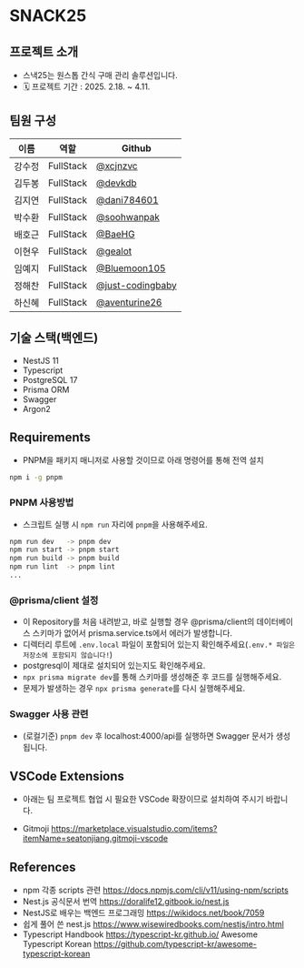 # SNACK25

## 프로젝트 소개

- 스낵25는 원스톱 간식 구매 관리 솔루션입니다.
- 🗓️ 프로젝트 기간 : 2025. 2.18. ~ 4.11.

## 팀원 구성

| 이름 | 역할 | Github |
|------|------|---------|
| 강수정 | FullStack | [@xcjnzvc](https://github.com/xcjnzvc) |
| 김두봉 | FullStack | [@devkdb](https://github.com/devkdb) |
| 김지연 | FullStack | [@dani784601](https://github.com/dani784601) |
| 박수환 | FullStack | [@soohwanpak](https://github.com/soohwanpak) |
| 배호근 | FullStack | [@BaeHG](https://github.com/BaeHG) |
| 이현우 | FullStack | [@gealot](https://github.com/gealot) |
| 임예지 | FullStack | [@Bluemoon105](https://github.com/Bluemoon105) |
| 정해찬 | FullStack | [@just-codingbaby](https://github.com/just-codingbaby) |
| 하신혜 | FullStack | [@aventurine26](https://github.com/aventurine26) |

## 기술 스택(백엔드)

- NestJS 11
- Typescript
- PostgreSQL 17
- Prisma ORM
- Swagger
- Argon2

## Requirements

- PNPM을 패키지 매니저로 사용할 것이므로 아래 명령어를 통해 전역 설치

```bash
npm i -g pnpm
```

### PNPM 사용방법

- 스크립트 실행 시 `npm run` 자리에 `pnpm`을 사용해주세요.

```bash
npm run dev   -> pnpm dev
npm run start -> pnpm start
npm run build -> pnpm build
npm run lint  -> pnpm lint
...
```

### @prisma/client 설정

- 이 Repository를 처음 내려받고, 바로 실행할 경우 @prisma/client의 데이터베이스 스키마가 없어서 prisma.service.ts에서 에러가 발생합니다.
- 디렉터리 루트에 `.env.local` 파일이 포함되어 있는지 확인해주세요(`.env.* 파일은 저장소에 포함되지 않습니다!`)
- postgresql이 제대로 설치되어 있는지도 확인해주세요.
- `npx prisma migrate dev`를 통해 스키마를 생성해준 후 코드를 실행해주세요.
- 문제가 발생하는 경우 `npx prisma generate`를 다시 실행해주세요.

### Swagger 사용 관련

- (로컬기준) `pnpm dev` 후 localhost:4000/api를 실행하면 Swagger 문서가 생성됩니다.

## VSCode Extensions

- 아래는 팀 프로젝트 협업 시 필요한 VSCode 확장이므로 설치하여 주시기 바랍니다.

- Gitmoji <https://marketplace.visualstudio.com/items?itemName=seatonjiang.gitmoji-vscode>

## References

- npm 각종 scripts 관련 <https://docs.npmjs.com/cli/v11/using-npm/scripts>
- Nest.js 공식문서 번역 <https://doralife12.gitbook.io/nest.js>
- NestJS로 배우는 백엔드 프로그래밍 <https://wikidocs.net/book/7059>
- 쉽게 풀어 쓴 nest.js <https://www.wisewiredbooks.com/nestjs/intro.html>
- Typescript Handbook <https://typescript-kr.github.io/>
Awesome Typescript Korean <https://github.com/typescript-kr/awesome-typescript-korean>
